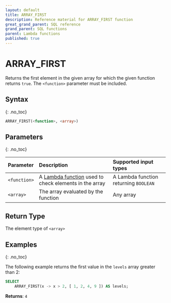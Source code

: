 ```yaml
---
layout: default
title: ARRAY_FIRST
description: Reference material for ARRAY_FIRST function
great_grand_parent: SQL reference
grand_parent: SQL functions
parent: Lambda functions
published: true
---
```


# ARRAY\_FIRST

Returns the first element in the given array for which the given function returns `true`. The `<function>` parameter must be included.

## Syntax
{: .no_toc}

```sql
ARRAY_FIRST(<function>, <array>)
```
## Parameters 
{: .no_toc}

| Parameter | Description                  | Supported input types | 
| :--------- | :--------------------------- | :-------- | 
| `<function>`  | A [Lambda function](../../../Guides/working-with-semi-structured-data/working-with-arrays.md#manipulating-arrays-with-lambda-functions) used to check elements in the array | A Lambda function returning `BOOLEAN` |
| `<array>`   | The array evaluated by the function  | Any array | 

## Return Type
The element type of `<array>` 

## Examples
{: .no_toc}

The following example returns the first value in the `levels` array greater than 2: 

```sql
SELECT
	ARRAY_FIRST(x -> x > 2, [ 1, 2, 4, 9 ]) AS levels;
```

**Returns**: `4`
